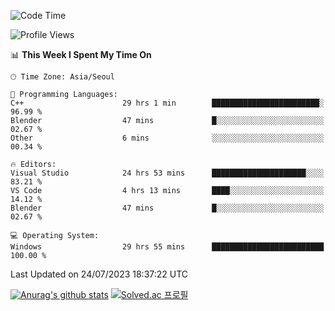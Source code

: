 <!--START_SECTION:waka-->
![Code Time](http://img.shields.io/badge/Code%20Time-437%20hrs%203%20mins-blue)

![Profile Views](http://img.shields.io/badge/Profile%20Views-0-blue)

📊 **This Week I Spent My Time On** 

```text
🕑︎ Time Zone: Asia/Seoul

💬 Programming Languages: 
C++                      29 hrs 1 min        ████████████████████████░   96.99 % 
Blender                  47 mins             █░░░░░░░░░░░░░░░░░░░░░░░░   02.67 % 
Other                    6 mins              ░░░░░░░░░░░░░░░░░░░░░░░░░   00.34 % 

🔥 Editors: 
Visual Studio            24 hrs 53 mins      █████████████████████░░░░   83.21 % 
VS Code                  4 hrs 13 mins       ████░░░░░░░░░░░░░░░░░░░░░   14.12 % 
Blender                  47 mins             █░░░░░░░░░░░░░░░░░░░░░░░░   02.67 % 

💻 Operating System: 
Windows                  29 hrs 55 mins      █████████████████████████   100.00 % 
```


 Last Updated on 24/07/2023 18:37:22 UTC
<!--END_SECTION:waka-->
[![Anurag's github stats](https://github-readme-stats.vercel.app/api?username=heosumin518)](https://github.com/anuraghazra/github-readme-stats)
[![Solved.ac
프로필](http://mazassumnida.wtf/api/v2/generate_badge?boj=heosumin)](https://solved.ac/heosumin)
